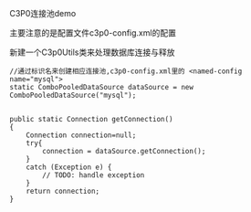 C3P0连接池demo

主要注意的是配置文件c3p0-config.xml的配置

新建一个C3p0Utils类来处理数据库连接与释放
 
    //通过标识名来创建相应连接池,c3p0-config.xml里的 <named-config name="mysql">  
	static ComboPooledDataSource dataSource = new ComboPooledDataSource("mysql");
	
	
	public static Connection getConnection()
	{
		Connection connection=null;
		try{
			connection = dataSource.getConnection();
		}
		catch (Exception e) {
			// TODO: handle exception
		}
		return connection;
	}